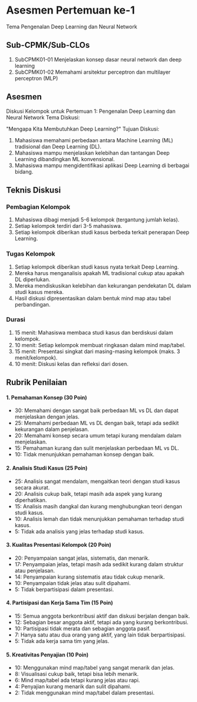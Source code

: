 # Asesmen Pertemuan ke-1

Tema Pengenalan Deep Learning dan Neural Network
## Sub-CPMK/Sub-CLOs
1. SubCPMK01-01 Menjelaskan konsep dasar neural network dan deep learning 
2. SubCPMK01-02 Memahami arsitektur perceptron dan multilayer perceptron (MLP)

## Asesmen
Diskusi Kelompok untuk Pertemuan 1: Pengenalan Deep Learning dan Neural Network
Tema Diskusi:

"Mengapa Kita Membutuhkan Deep Learning?"
Tujuan Diskusi:

1. Mahasiswa memahami perbedaan antara Machine Learning (ML) tradisional dan Deep Learning (DL).
2. Mahasiswa mampu menjelaskan kelebihan dan tantangan Deep Learning dibandingkan ML konvensional.
3. Mahasiswa mampu mengidentifikasi aplikasi Deep Learning di berbagai bidang.

## Teknis Diskusi

### Pembagian Kelompok
1. Mahasiswa dibagi menjadi 5-6 kelompok (tergantung jumlah kelas).
2. Setiap kelompok terdiri dari 3-5 mahasiswa.
3. Setiap kelompok diberikan studi kasus berbeda terkait penerapan Deep Learning.

### Tugas Kelompok
1. Setiap kelompok diberikan studi kasus nyata terkait Deep Learning.
2. Mereka harus menganalisis apakah ML tradisional cukup atau apakah DL diperlukan.
3. Mereka mendiskusikan kelebihan dan kekurangan pendekatan DL dalam studi kasus mereka.
4. Hasil diskusi dipresentasikan dalam bentuk mind map atau tabel perbandingan.

### Durasi
1. 15 menit: Mahasiswa membaca studi kasus dan berdiskusi dalam kelompok.
2. 10 menit: Setiap kelompok membuat ringkasan dalam mind map/tabel.
3. 15 menit: Presentasi singkat dari masing-masing kelompok (maks. 3 menit/kelompok).
4. 10 menit: Diskusi kelas dan refleksi dari dosen.

## Rubrik Penilaian
#### 1. Pemahaman Konsep (30 Poin)
- 30: Memahami dengan sangat baik perbedaan ML vs DL dan dapat menjelaskan dengan jelas.
- 25: Memahami perbedaan ML vs DL dengan baik, tetapi ada sedikit kekurangan dalam penjelasan.
- 20: Memahami konsep secara umum tetapi kurang mendalam dalam menjelaskan.
- 15: Pemahaman kurang dan sulit menjelaskan perbedaan ML vs DL.
- 10: Tidak menunjukkan pemahaman konsep dengan baik.

#### 2. Analisis Studi Kasus (25 Poin)
- 25: Analisis sangat mendalam, mengaitkan teori dengan studi kasus secara akurat.
- 20: Analisis cukup baik, tetapi masih ada aspek yang kurang diperhatikan.
- 15: Analisis masih dangkal dan kurang menghubungkan teori dengan studi kasus.
- 10: Analisis lemah dan tidak menunjukkan pemahaman terhadap studi kasus.
- 5: Tidak ada analisis yang jelas terhadap studi kasus.

#### 3. Kualitas Presentasi Kelompok (20 Poin)

- 20: Penyampaian sangat jelas, sistematis, dan menarik.
- 17: Penyampaian jelas, tetapi masih ada sedikit kurang dalam struktur atau penjelasan.
- 14: Penyampaian kurang sistematis atau tidak cukup menarik.
- 10: Penyampaian tidak jelas atau sulit dipahami.
- 5: Tidak berpartisipasi dalam presentasi.

#### 4. Partisipasi dan Kerja Sama Tim (15 Poin)

- 15: Semua anggota berkontribusi aktif dan diskusi berjalan dengan baik.
- 12: Sebagian besar anggota aktif, tetapi ada yang kurang berkontribusi.
- 10: Partisipasi tidak merata dan sebagian anggota pasif.
- 7: Hanya satu atau dua orang yang aktif, yang lain tidak berpartisipasi.
- 5: Tidak ada kerja sama tim yang jelas.

#### 5. Kreativitas Penyajian (10 Poin)
- 10: Menggunakan mind map/tabel yang sangat menarik dan jelas.
- 8: Visualisasi cukup baik, tetapi bisa lebih menarik.
- 6: Mind map/tabel ada tetapi kurang jelas atau rapi.
- 4: Penyajian kurang menarik dan sulit dipahami.
- 2: Tidak menggunakan mind map/tabel dalam presentasi.